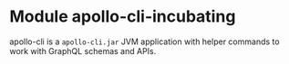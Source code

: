 # Module apollo-cli-incubating

apollo-cli is a `apollo-cli.jar` JVM application with helper commands to work with GraphQL schemas and APIs.

